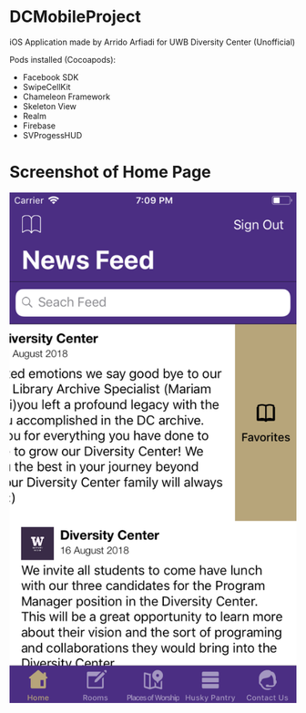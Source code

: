 # DCMobileProject

iOS Application made by Arrido Arfiadi for UWB Diversity Center (Unofficial)

Pods installed (Cocoapods):
* Facebook SDK
* SwipeCellKit
* Chameleon Framework
* Skeleton View
* Realm 
* Firebase
* SVProgessHUD

# Screenshot of Home Page
![](https://github.com/arridoarfiadi/DCMobileProject/blob/master/HomeScreen.png)
